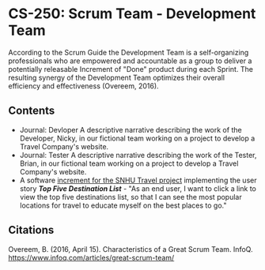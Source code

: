 # CS-250: Scrum Team - Development Team
According to the Scrum Guide the Development Team is a self-organizing professionals who are empowered and accountable as a group to deliver a potentially releasable Increment of "Done" product during each Sprint. The resulting synergy of the Development Team optimizes their overall efficiency and effectiveness (Overeem, 2016).

## Contents
* Journal: Devloper A descriptive narrative describing the work of the Developer, Nicky, in our fictional team working on a project to develop a Travel Company's website. 
* Journal: Tester A descriptive narrative describing the work of the Tester, Brian, in our fictional team working on a project to develop a Travel Company's website. 
* A software [increment for the SNHU Travel project](https://github.com/joshuawozny/CS-250/tree/main/ScrumTeam/DeveloperTeam/SNHUTravel) implementing the user story <b><i>Top Five Destination List</i></b> - "As an end user, I want to click a link to view the top five destinations list, so that I can see the most popular locations for travel to educate myself on the best places to go."





## Citations
Overeem, B. (2016, April 15). Characteristics of a Great Scrum Team. InfoQ. https://www.infoq.com/articles/great-scrum-team/
